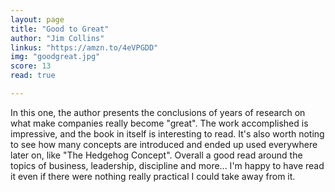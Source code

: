 ```yaml
---
layout: page
title: "Good to Great"
author: "Jim Collins"
linkus: "https://amzn.to/4eVPGDD" 
img: "goodgreat.jpg"
score: 13
read: true

---
```


In this one, the author presents the conclusions of years of research on what make companies really become "great". The work accomplished is impressive, and the book in itself is interesting to read. It's also worth noting to see how many concepts are introduced and ended up used everywhere later on, like "The Hedgehog Concept". Overall a good read around the topics of business, leadership, discipline and more... I'm happy to have read it even if there were nothing really practical I could take away from it.
